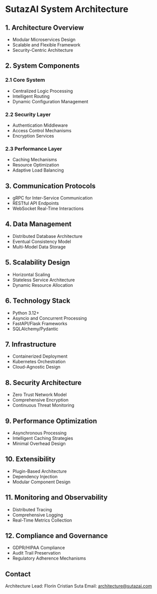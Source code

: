# SutazAI System Architecture

## 1. Architecture Overview

- Modular Microservices Design
- Scalable and Flexible Framework
- Security-Centric Architecture

## 2. System Components

### 2.1 Core System

- Centralized Logic Processing
- Intelligent Routing
- Dynamic Configuration Management

### 2.2 Security Layer

- Authentication Middleware
- Access Control Mechanisms
- Encryption Services

### 2.3 Performance Layer

- Caching Mechanisms
- Resource Optimization
- Adaptive Load Balancing

## 3. Communication Protocols

- gRPC for Inter-Service Communication
- RESTful API Endpoints
- WebSocket Real-Time Interactions

## 4. Data Management

- Distributed Database Architecture
- Eventual Consistency Model
- Multi-Model Data Storage

## 5. Scalability Design

- Horizontal Scaling
- Stateless Service Architecture
- Dynamic Resource Allocation

## 6. Technology Stack

- Python 3.12+
- Asyncio and Concurrent Processing
- FastAPI/Flask Frameworks
- SQLAlchemy/Pydantic

## 7. Infrastructure

- Containerized Deployment
- Kubernetes Orchestration
- Cloud-Agnostic Design

## 8. Security Architecture

- Zero Trust Network Model
- Comprehensive Encryption
- Continuous Threat Monitoring

## 9. Performance Optimization

- Asynchronous Processing
- Intelligent Caching Strategies
- Minimal Overhead Design

## 10. Extensibility

- Plugin-Based Architecture
- Dependency Injection
- Modular Component Design

## 11. Monitoring and Observability

- Distributed Tracing
- Comprehensive Logging
- Real-Time Metrics Collection

## 12. Compliance and Governance

- GDPR/HIPAA Compliance
- Audit Trail Preservation
- Regulatory Adherence Mechanisms

## Contact

Architecture Lead: Florin Cristian Suta
Email: <architecture@sutazai.com>
